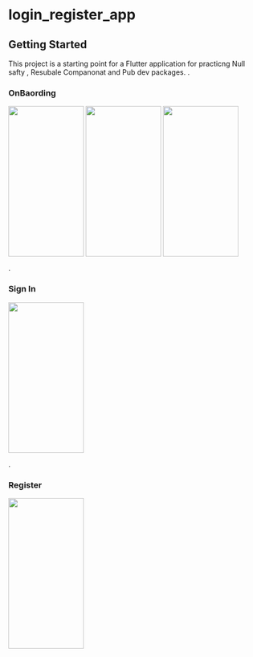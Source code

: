# login_register_app


## Getting Started

This project is a starting point for a Flutter application  for practicng  Null safty , Resubale Companonat and Pub dev packages.
.
<a name="On Boarding"/>
### OnBaording

<img src="https://user-images.githubusercontent.com/43541909/176666730-1c3572f4-cc85-4e7d-b173-cf2b374a6c00.png" width="150" height="300" align = "center" />  
<img src="https://user-images.githubusercontent.com/43541909/176666921-3ca6b99f-814a-4c91-a1dd-e7558a4bfbd4.png" width="150" height="300" align = "center" />  
<img src="https://user-images.githubusercontent.com/43541909/176667053-bd489725-5520-4cd5-9250-ee6a2f4d57cf.png" width="150" height="300" align = "center" />  

.
<a name="Login"/>
### Sign In
<img src="https://user-images.githubusercontent.com/43541909/176667725-775075a6-1f0a-4616-9e70-64714940088e.png" width="150" height="300" align = "center" />  

.
<a name="Login"/>
### Register
<img src="https://user-images.githubusercontent.com/43541909/176668140-b885c341-c22c-4b79-bb3b-98e4afe317b6.png" width="150" height="300" align = "center" />  



